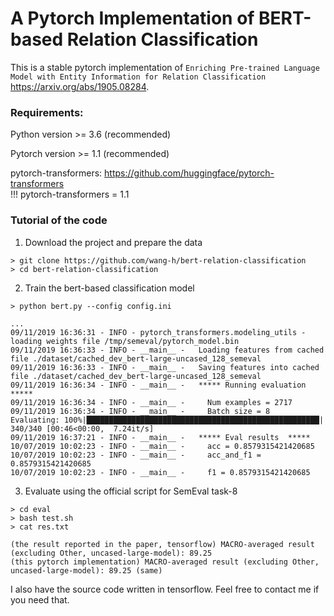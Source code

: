 # A Pytorch Implementation of BERT-based Relation Classification

This is a stable pytorch implementation of ``Enriching Pre-trained Language Model with Entity Information for Relation Classification`` https://arxiv.org/abs/1905.08284.
### Requirements:
 
Python version >= 3.6 (recommended)

Pytorch version >= 1.1 (recommended)

pytorch-transformers: https://github.com/huggingface/pytorch-transformers  
!!! pytorch-transformers = 1.1 




### Tutorial of the code

1. Download the project and prepare the data

```
> git clone https://github.com/wang-h/bert-relation-classification
> cd bert-relation-classification 
```

2. Train the bert-based classification model

```
> python bert.py --config config.ini
```

```
...
09/11/2019 16:36:31 - INFO - pytorch_transformers.modeling_utils -   loading weights file /tmp/semeval/pytorch_model.bin
09/11/2019 16:36:33 - INFO - __main__ -   Loading features from cached file ./dataset/cached_dev_bert-large-uncased_128_semeval
09/11/2019 16:36:33 - INFO - __main__ -   Saving features into cached file ./dataset/cached_dev_bert-large-uncased_128_semeval
09/11/2019 16:36:34 - INFO - __main__ -   ***** Running evaluation  *****
09/11/2019 16:36:34 - INFO - __main__ -     Num examples = 2717
09/11/2019 16:36:34 - INFO - __main__ -     Batch size = 8
Evaluating: 100%|████████████████████████████████████████████████████| 340/340 [00:46<00:00,  7.24it/s]
09/11/2019 16:37:21 - INFO - __main__ -   ***** Eval results  *****  
10/07/2019 10:02:23 - INFO - __main__ -     acc = 0.8579315421420685
10/07/2019 10:02:23 - INFO - __main__ -     acc_and_f1 = 0.8579315421420685
10/07/2019 10:02:23 - INFO - __main__ -     f1 = 0.8579315421420685
```

3. Evaluate using the official script for SemEval task-8

```
> cd eval
> bash test.sh
> cat res.txt
```

```
(the result reported in the paper, tensorflow) MACRO-averaged result (excluding Other, uncased-large-model): 89.25 
(this pytorch implementation) MACRO-averaged result (excluding Other, uncased-large-model): 89.25 (same)
```

I also have the source code written in tensorflow. Feel free to contact me if you need that.
